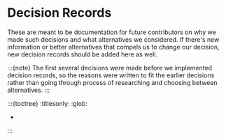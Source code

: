 # Decision Records

These are meant to be documentation for future contributors on why we made such decisions and what alternatives we considered. If there's new information or better alternatives that compels us to change our decision, new decision records should be added here as well.

:::{note}
The first several decisions were made before we implemented decision records, so the reasons were written to fit the earlier decisions rather than going through process of researching and choosing between alternatives.
:::

:::{toctree}
:titlesonly:
:glob:

*

:::
